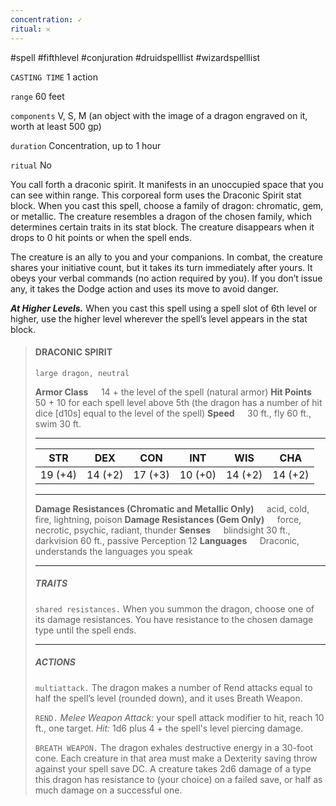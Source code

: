 ```yaml
---
concentration: ✓
ritual: 𐄂
---
```

#spell #fifthlevel #conjuration #druidspelllist #wizardspelllist

`CASTING TIME`
1 action

`range`
60 feet

`components`
V, S, M (an object with the image of a dragon engraved on it, worth at least 500 gp)

`duration`
Concentration, up to 1 hour

`ritual`
No

You call forth a draconic spirit. It manifests in an unoccupied space that you can see within range. This corporeal form uses the Draconic Spirit stat block. When you cast this spell, choose a family of dragon: chromatic, gem, or metallic. The creature resembles a dragon of the chosen family, which determines certain traits in its stat block. The creature disappears when it drops to 0 hit points or when the spell ends.

The creature is an ally to you and your companions. In combat, the creature shares your initiative count, but it takes its turn immediately after yours. It obeys your verbal commands (no action required by you). If you don’t issue any, it takes the Dodge action and uses its move to avoid danger.

**_At Higher Levels._** When you cast this spell using a spell slot of 6th level or higher, use the higher level wherever the spell’s level appears in the stat block.

> #### DRACONIC SPIRIT
> `large dragon, neutral`
> 
> **Armor Class**$\quad$ 14 + the level of the spell (natural armor)
> **Hit Points**$\quad$ 50 + 10 for each spell level above 5th (the dragon has a number of hit dice [d10s] equal to the level of the spell)
> **Speed**$\quad$ 30 ft., fly 60 ft., swim 30 ft.
> <hr>
> 
> | **STR** | **DEX** | **CON** | **INT** | **WIS** | **CHA** |
> | :---: | :---: | :---: | :---: | :---: | :---: |
> | 19 (+4) | 14 (+2) | 17 (+3) | 10 (+0) | 14 (+2) | 14 (+2) |
> 
> <hr>
> 
> **Damage Resistances (Chromatic and Metallic Only)**$\quad$ acid, cold, fire, lightning, poison
> **Damage Resistances (Gem Only)**$\quad$ force, necrotic, psychic, radiant, thunder
> **Senses**$\quad$ blindsight 30 ft., darkvision 60 ft., passive Perception 12
> **Languages**$\quad$ Draconic, understands the languages you speak
> 
> <hr>
> 
> ##### TRAITS
> `shared resistances.` When you summon the dragon, choose one of its damage resistances. You have resistance to the chosen damage type until the spell ends.
> <hr>
> 
> ##### ACTIONS
> `multiattack.` The dragon makes a number of Rend attacks equal to half the spell’s level (rounded down), and it uses Breath Weapon.
> 
> `REND.` _Melee Weapon Attack:_ your spell attack modifier to hit, reach 10 ft., one target. _Hit:_ 1d6 plus 4 + the spell's level piercing damage.
> 
> `BREATH WEAPON.` The dragon exhales destructive energy in a 30-foot cone. Each creature in that area must make a Dexterity saving throw against your spell save DC. A creature takes 2d6 damage of a type this dragon has resistance to (your choice) on a failed save, or half as much damage on a successful one.